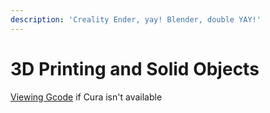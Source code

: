 ```yaml
---
description: 'Creality Ender, yay! Blender, double YAY!'
---
```


# 3D Printing and Solid Objects

[Viewing Gcode](http://jherrm.com/gcode-viewer/) if Cura isn't available


